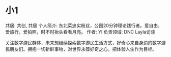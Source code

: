 # 小1

共居: 共创, 共居
个人简介: 东北菜忠实粉丝，公园20分钟理论践行者。爱自由，爱旅行，爱拍照，时不时抬头看看月亮。
作者: YI
负责领域: DNC Layla访谈

关注数字游民群体，未来想继续探索数字游民生活方式，好奇心来自身边的数字游民朋友们。拥抱一切新鲜事物，对世界永葆好奇之心，把体验人生作为目标。